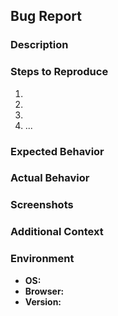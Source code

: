 ## Bug Report

### Description
<!-- A clear and concise description of what the bug is. -->

### Steps to Reproduce
1. <!-- Step 1 -->
2. <!-- Step 2 -->
3. <!-- Step 3 -->
4. ...

### Expected Behavior
<!-- A clear and concise description of what you expected to happen. -->

### Actual Behavior
<!-- A clear and concise description of what actually happened. -->

### Screenshots
<!-- If applicable, add screenshots to help explain your problem. -->

### Additional Context
<!-- Add any other context about the problem here (e.g., browser, operating system). -->

### Environment
- **OS:** <!-- e.g., Windows 10, macOS Catalina -->
- **Browser:** <!-- e.g., Chrome 80, Firefox 75 -->
- **Version:** <!-- e.g., v1.2.3 -->